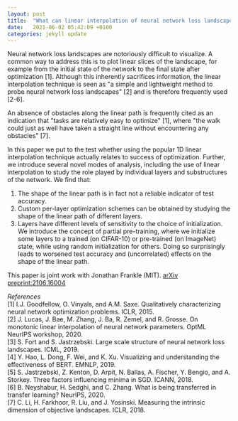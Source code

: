 ```yaml
---
layout: post
title:  "What can linear interpolation of neural network loss landscapes tell us?"
date:   2021-06-02 05:42:09 +0100
categories: jekyll update
---
```


Neural network loss landscapes are notoriously difficult to visualize. A common way to address this is to plot linear slices of the landscape, for example from the initial state of the network to the final state after optimization [1]. Although this inherently sacrifices information, the linear interpolation technique is seen as "a simple and lightweight method to probe neural network loss landscapes" [2] and is therefore frequently used [2-6].

An absence of obstacles along the linear path is frequently cited as an indication that "tasks are relatively easy to optimize" [1], where "the walk could just as well have taken a straight line without encountering any obstacles" [7]. 

In this paper we put to the test whether using the popular 1D linear interpolation technique actually relates to success of optimization. Further, we introduce several novel modes of analysis, including the use of linear interpolation to study the role played by individual layers and substructures of the network. We find that:
<ol>
<li> The shape of the linear path is in fact not a reliable indicator of test accuracy. </li>
<li> Custom per-layer optimization schemes can be obtained by studying the shape of the linear path of different layers. </li>
 <li> Layers have different levels of sensitivity to the choice of initialization. We introduce the concept of partial pre-training, where we initialize some layers to a trained (on CIFAR-10) or pre-trained (on ImageNet) state, while using random initialization for others. Doing so surprisingly leads to worsened test accuracy and (uncorrelated) effects on the shape of the linear path. </li>
</ol>

This paper is joint work with Jonathan Frankle (MIT).
[arXiv preprint:2106.16004](https://arxiv.org/abs/2106.16004)


*References* <br>
[1] I.J. Goodfellow, O. Vinyals, and A.M. Saxe. Qualitatively characterizing neural network
optimization problems. ICLR, 2015. <br>
[2] J. Lucas, J. Bae, M. Zhang, J. Ba, R. Zemel, and R. Grosse. On monotonic linear interpolation of neural network parameters. OptML NeurIPS workshop, 2020. <br>
[3] S. Fort and S. Jastrzebski. Large scale structure of neural network loss landscapes. ICML, 2019. <br>
[4] Y. Hao, L. Dong, F. Wei, and K. Xu. Visualizing and understanding the effectiveness of BERT. 
EMNLP, 2019. <br>
[5] S. Jastrzebski, Z. Kenton, D. Arpit, N. Ballas, A. Fischer, Y. Bengio, and A. Storkey. Three factors influencing minima in SGD. ICANN, 2018. <br>
[6] B. Neyshabur, H. Sedghi, and C. Zhang. What is being transferred in transfer learning? NeurIPS, 2020. <br>
[7] C. Li, H. Farkhoor, R. Liu, and J. Yosinski. Measuring the intrinsic dimension of objective
landscapes. ICLR, 2018. <br>
<!---[8] S. McCandlish, J. Kaplan, D. Amodei, and OpenAI Dota Team. An empirical model of large-batch training. arXiv:1812.06162, 2018.-->


